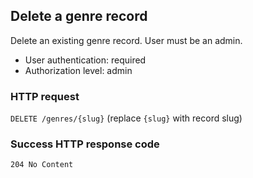 ## <a name="genres_delete"></a>Delete a genre record

Delete an existing genre record. User must be an admin.

* User authentication: required
* Authorization level: admin

### HTTP request

`DELETE /genres/{slug}` (replace `{slug}` with record slug)

### Success HTTP response code

`204 No Content`
